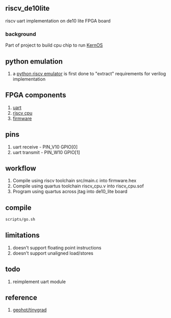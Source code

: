 ## riscv_de10lite
riscv uart implementation on de10 lite FPGA board

### background
Part of project to build cpu chip to run [KernOS](https://github.com/kernyan/KernOS)

## python emulation
1. a [python riscv emulator](py_cpu/cpu.py) is first done to "extract" requirements for verilog implementation

## FPGA components
1. [uart](src/simpleuart.v)  
2. [riscv cpu](src/riscv.v)
3. [firmware](src/main.c)

## pins
1. uart receive  - PIN_V10 GPIO[0]
2. uart transmit - PIN_W10 GPIO[1]

## workflow
1. Compile using riscv toolchain src/main.c into firmware.hex
2. Compile using quartus toolchain riscv_cpu.v into riscv_cpu.sof
3. Program using quartus across jtag into de10_lite board

## compile
```bash
scripts/go.sh
```
## limitations
1. doesn't support floating point instructions
2. doesn't support unaligned load/stores

## todo
1. reimplement uart module

## reference
1. [geohot/tinygrad](https://github.com/geohot/tinygrad/tree/master/accel/fpga)
